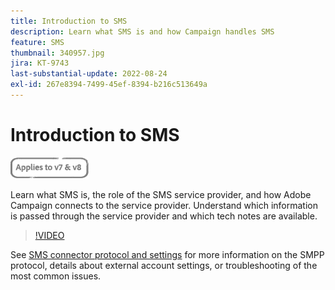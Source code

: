 ```yaml
---
title: Introduction to SMS
description: Learn what SMS is and how Campaign handles SMS
feature: SMS
thumbnail: 340957.jpg
jira: KT-9743
last-substantial-update: 2022-08-24 
exl-id: 267e8394-7499-45ef-8394-b216c513649a
---
```

# Introduction to SMS

![Applies to V7 and V8](../assets/V7-V8-stamp.png)

Learn what SMS is, the role of the SMS service provider, and how Adobe Campaign connects to the service provider. Understand which information is passed through the service provider and which tech notes are available.

>[!VIDEO](https://video.tv.adobe.com/v/340957?quality=12&learn=on)

See [SMS connector protocol and settings](https://experienceleague.adobe.com/docs/campaign-classic/using/sending-messages/sending-messages-on-mobiles/sms-protocol.html?lang=en#sending-messages) for more information on the SMPP protocol, details about external account settings, or troubleshooting of the most common issues.
